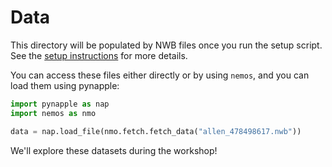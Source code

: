 # Data

This directory will be populated by NWB files once you run the setup script. See the [setup instructions](https://flatironinstitute.github.io/ccn-software-jan-2025/#setup) for more details.

You can access these files either directly or by using `nemos`, and you can load them using pynapple:

``` python
import pynapple as nap
import nemos as nmo

data = nap.load_file(nmo.fetch.fetch_data("allen_478498617.nwb"))
```

We'll explore these datasets during the workshop!
